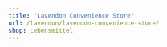 ```yaml
---
title: "Lavendon Convenience Store"
url: /lavendon/lavendon-convenience-store/
shop: Lebensmittel
---
```

